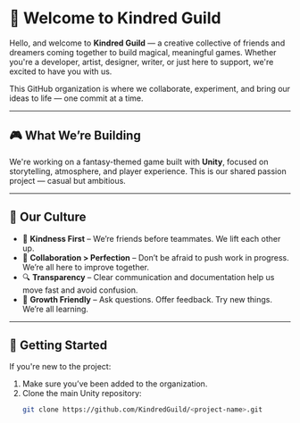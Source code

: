 # 🌟 Welcome to Kindred Guild

Hello, and welcome to **Kindred Guild** — a creative collective of friends and dreamers coming together to build magical, meaningful games. Whether you're a developer, artist, designer, writer, or just here to support, we're excited to have you with us.

This GitHub organization is where we collaborate, experiment, and bring our ideas to life — one commit at a time.

---

## 🎮 What We’re Building

We're working on a fantasy-themed game built with **Unity**, focused on storytelling, atmosphere, and player experience. This is our shared passion project — casual but ambitious.

---

## 🤝 Our Culture

- 🧡 **Kindness First** – We’re friends before teammates. We lift each other up.
- 🔄 **Collaboration > Perfection** – Don’t be afraid to push work in progress. We’re all here to improve together.
- 🔍 **Transparency** – Clear communication and documentation help us move fast and avoid confusion.
- 🌱 **Growth Friendly** – Ask questions. Offer feedback. Try new things. We’re all learning.

---

## 🚀 Getting Started

If you're new to the project:

1. Make sure you’ve been added to the organization.
2. Clone the main Unity repository:  
   ```bash
   git clone https://github.com/KindredGuild/<project-name>.git
